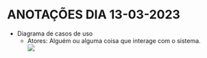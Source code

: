 # ANOTAÇÕES DIA 13-03-2023

- Diagrama de casos de uso
    - Atores: Alguém ou alguma coisa que interage com o sistema.  
    [<img src="https://www.macoratti.net/netuml21.gif">](Bonequinho)